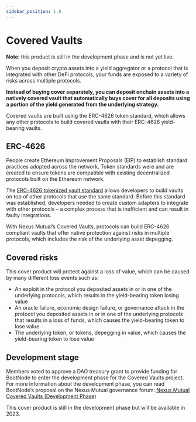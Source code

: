 ```yaml
---
sidebar_position: 1.8
---
```


# Covered Vaults

**Note**: this product is still in the development phase and is not yet live.

When you deposit crypto assets into a yield aggregator or a protocol that is integrated with other DeFi protocols, your funds are exposed to a variety of risks across multiple protocols.

**Instead of buying cover separately, you can deposit onchain assets into a natively covered vault that automatically buys cover for all deposits using a portion of the yield generated from the underlying strategy.**

Covered vaults are built using the ERC-4626 token standard, which allows any other protocols to build covered vaults with their ERC-4626 yield-bearing vaults.

## ERC-4626

People create Ethereum Improvement Proposals (EIP) to establish standard practices adopted across the network. Token standards were and are created to ensure tokens are compatible with existing decentralized protocols built on the Ethereum network.

The [ERC-4626 tokenized vault standard](https://ethereum.org/en/developers/docs/standards/tokens/erc-4626/) allows developers to build vaults on top of other protocols that use the same standard. Before this standard was established, developers needed to create custom adapters to integrate with other protocols – a complex process that is inefficient and can result in faulty integrations.

With Nexus Mutual’s Covered Vaults, protocols can build ERC-4626 compliant vaults that offer native protection against risks in multiple protocols, which includes the risk of the underlying asset depegging.

## Covered risks

This cover product will protect against a loss of value, which can be caused by many different loss events such as:
* An exploit in the protocol you deposited assets in or in one of the underlying protocols, which results in the yield-bearing token losing value
* An oracle failure, economic design failure, or governance attack in the protocol you deposited assets in or in one of the underlying protocols that results in a loss of funds, which causes the yield-bearing token to lose value
* The underlying token, or tokens, depegging in value, which causes the yield-bearing token to lose value

## Development stage

Members voted to approve a DAO treasury grant to provide funding for BootNode to enter the development phase for the Covered Vaults project. For more information about the development phase, you can read BootNode’s proposal on the Nexus Mutual governance forum: [Nexus Mutual Covered Vaults (Development Phase)](https://forum.nexusmutual.io/t/nexus-covered-vaults-development-phase/926/1)

This cover product is still in the development phase but will be available in 2023.
